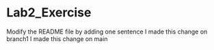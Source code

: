 # Lab2_Exercise
Modify the README file by adding one sentence
I made this change on branch1
I made this change on main
